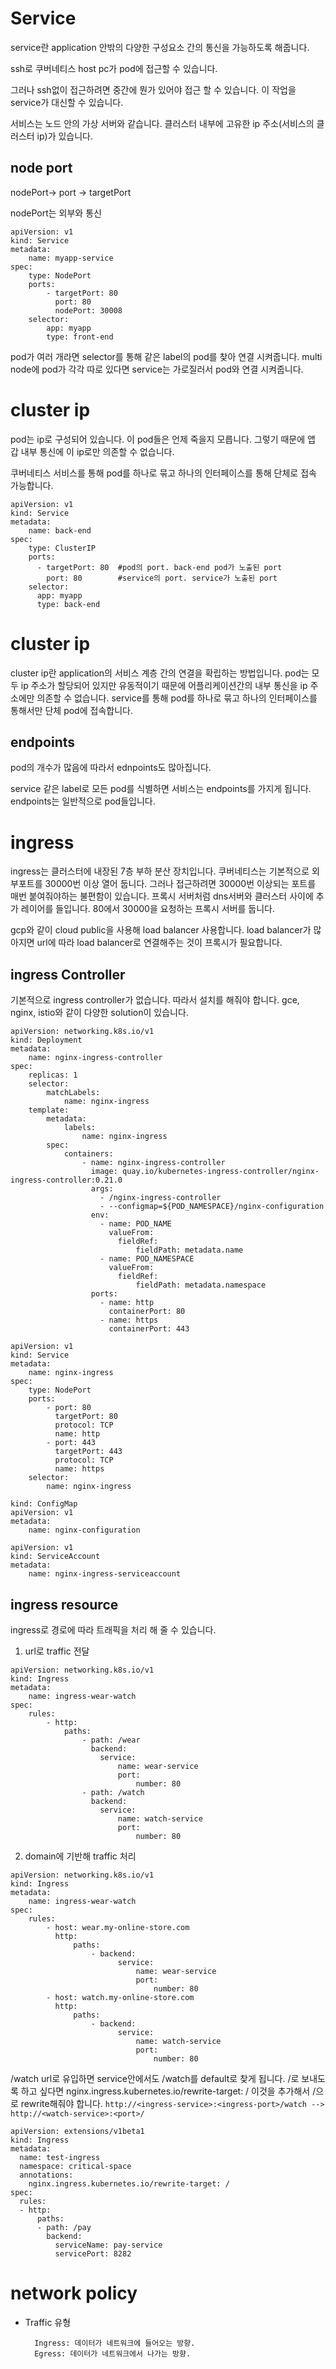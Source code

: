 # Service

service란 application 안밖의 다양한 구성요소 간의 통신을 가능하도록 해줍니다.

ssh로 쿠버네티스 host pc가 pod에 접근할 수 있습니다.

그러나 ssh없이 접근하려면 중간에 뭔가 있어야 접근 할 수 있습니다. 
이 작업을 service가 대신할 수 있습니다.

서비스는 노드 안의 가상 서버와 같습니다. 클러스터 내부에 고유한 ip 주소(서비스의 클러스터 ip)가 있습니다.

## node port

nodePort-> port -> targetPort

nodePort는 외부와 통신

```
apiVersion: v1
kind: Service
metadata:
    name: myapp-service
spec:
    type: NodePort
    ports:
        - targetPort: 80    
          port: 80
          nodePort: 30008
    selector:
        app: myapp
        type: front-end
```

pod가 여러 개라면 selector를 통해 같은 label의 pod를 찾아 연결 시켜줍니다.
multi node에 pod가 각각 따로 있다면 service는 가로질러서 pod와 연결 시켜줍니다.

# cluster ip

pod는 ip로 구성되어 있습니다. 이 pod들은 언제 죽을지 모릅니다. 그렇기 때문에 앱 갑 내부 통신에 이 ip로만 의존할 수 없습니다.

쿠버네티스 서비스를 통해 pod를 하나로 묶고 하나의 인터페이스를 통해 단체로 접속 가능합니다.

```
apiVersion: v1
kind: Service
metadata:
    name: back-end
spec:
    type: ClusterIP
    ports:
      - targetPort: 80  #pod의 port. back-end pod가 노출된 port
        port: 80        #service의 port. service가 노출된 port
    selector:
      app: myapp
      type: back-end
```


# cluster ip


cluster ip란 application의 서비스 계층 간의 연결을 확립하는 방법입니다.
pod는 모두 ip 주소가 할당되어 있지만 유동적이기 때문에 어플리케이션간의 내부 통신을 ip 주소에만 의존할 수 없습니다.
service를 통해 pod를 하나로 묶고 하나의 인터페이스를 통해서만 단체 pod에 접속합니다.

## endpoints

 pod의 개수가 많음에 따라서 ednpoints도 많아집니다.

service 같은 label로 모든 pod를 식별하면 서비스는 endpoints를 가지게 됩니다. endpoints는 일반적으로 pod들입니다.


# ingress

ingress는 클러스터에 내장된 7층 부하 분산 장치입니다.
쿠버네티스는 기본적으로 외부포트를 30000번 이상 열어 둡니다.
그러나 접근하려면 30000번 이상되는 포트를 매번 붙여줘야하는 불편함이 있습니다.
프록시 서버처럼 dns서버와 클러스터 사이에 추가 레이어를 들입니다. 
80에서 30000을 요청하는 프록시 서버를 둡니다.

gcp와 같이 cloud public을 사용해 load balancer 사용합니다.
load balancer가 많아지면 url에 따라 load balancer로 연결해주는 것이 프록시가 필요합니다.





## ingress Controller

기본적으로 ingress controller가 없습니다. 따라서 설치를 해줘야 합니다.
gce, nginx, istio와 같이 다양한 solution이 있습니다.






```
apiVersion: networking.k8s.io/v1
kind: Deployment
metadata:
    name: nginx-ingress-controller
spec:
    replicas: 1
    selector:
        matchLabels:
            name: nginx-ingress
    template:
        metadata:
            labels:
                name: nginx-ingress
        spec:
            containers:
                - name: nginx-ingress-controller
                  image: quay.io/kubernetes-ingress-controller/nginx-ingress-controller:0.21.0
                  args:
                    - /nginx-ingress-controller
                    - --configmap=${POD_NAMESPACE}/nginx-configuration
                  env:
                    - name: POD_NAME
                      valueFrom:
                        fieldRef:
                            fieldPath: metadata.name
                    - name: POD_NAMESPACE
                      valueFrom:
                        fieldRef:
                            fieldPath: metadata.namespace
                  ports:
                    - name: http
                      containerPort: 80
                    - name: https
                      containerPort: 443
```


```
apiVersion: v1
kind: Service
metadata:
    name: nginx-ingress
spec:
    type: NodePort
    ports:
        - port: 80
          targetPort: 80
          protocol: TCP
          name: http
        - port: 443
          targetPort: 443
          protocol: TCP
          name: https
    selector:
        name: nginx-ingress
```

```
kind: ConfigMap
apiVersion: v1
metadata:
    name: nginx-configuration
```


```
apiVersion: v1
kind: ServiceAccount
metadata:
    name: nginx-ingress-serviceaccount
```


## ingress resource

ingress로 경로에 따라 트래픽을 처리 해 줄 수 있습니다.

1. url로 traffic 전달
```
apiVersion: networking.k8s.io/v1
kind: Ingress
metadata:
    name: ingress-wear-watch
spec:
    rules:
        - http:
            paths:
                - path: /wear
                  backend:         
                    service:
                        name: wear-service
                        port: 
                            number: 80
                - path: /watch
                  backend:
                    service:
                        name: watch-service
                        port:
                            number: 80
```

2. domain에 기반해 traffic 처리
```
apiVersion: networking.k8s.io/v1
kind: Ingress
metadata:
    name: ingress-wear-watch
spec:
    rules:
        - host: wear.my-online-store.com
          http:
              paths:
                  - backend: 
                        service:
                            name: wear-service
                            port: 
                                number: 80
        - host: watch.my-online-store.com
          http:
              paths:
                  - backend: 
                        service:
                            name: watch-service
                            port: 
                                number: 80
```

/watch url로 유입하면 service안에서도 /watch를 default로 찾게 됩니다.
/로 보내도록 하고 싶다면  nginx.ingress.kubernetes.io/rewrite-target: / 
이것을 추가해서 /으로 rewrite해줘야 합니다.
`http://<ingress-service>:<ingress-port>/watch --> http://<watch-service>:<port>/`

```
apiVersion: extensions/v1beta1
kind: Ingress
metadata:
  name: test-ingress
  namespace: critical-space
  annotations:
    nginx.ingress.kubernetes.io/rewrite-target: /
spec:
  rules:
  - http:
      paths:
      - path: /pay
        backend:
          serviceName: pay-service
          servicePort: 8282
```

# network policy

- Traffic 유형

        Ingress: 데이터가 네트워크에 들어오는 방향. 
        Egress: 데이터가 네트워크에서 나가는 방향.

  
